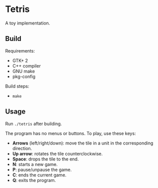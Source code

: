 # Tetris

A toy implementation.

## Build

Requirements:

- GTK+ 2
- C++ compiler
- GNU make
- pkg-config

Build steps:

- `make`

## Usage

Run `./tetris` after building.

The program has no menus or buttons. To play, use these keys:

* **Arrows** (left/right/down): move the tile in a unit in the corresponding direction.
* **Up arrow**: rotates the tile counterclockwise.
* **Space**: drops the tile to the end.
* **N**: starts a new game.
* **P**: pause/unpause the game.
* **C**: ends the current game.
* **Q**: exits the program.
